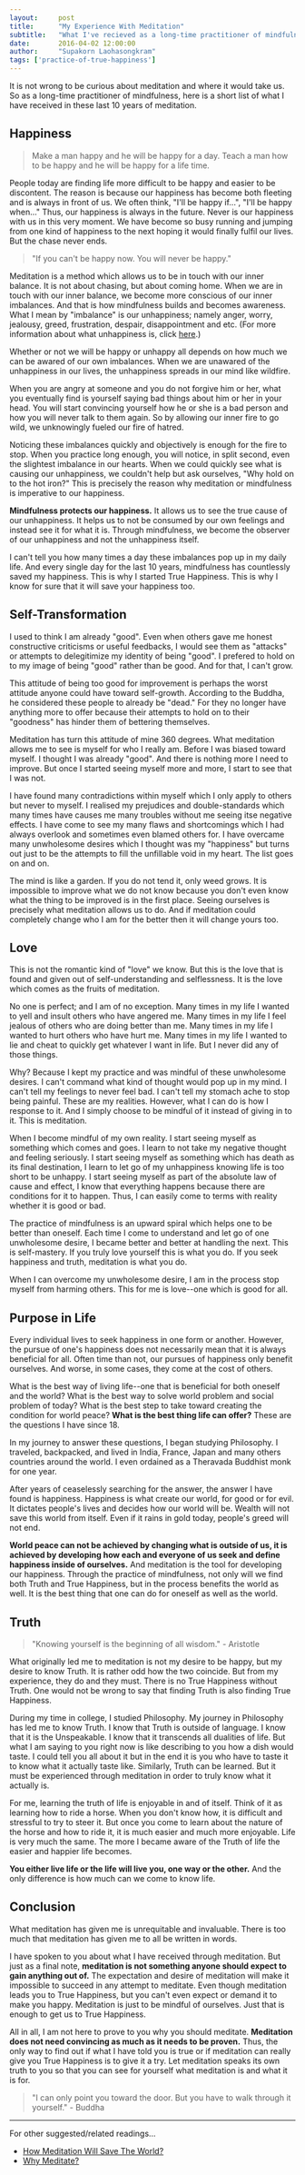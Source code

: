 ```yaml
---
layout:     post
title:      "My Experience With Meditation"
subtitle:   "What I've recieved as a long-time practitioner of mindfulness."
date:       2016-04-02 12:00:00
author:     "Supakorn Laohasongkram"
tags: ['practice-of-true-happiness']
---
```


<p>It is not wrong to be curious about meditation and where it would take us. So as a long-time practitioner of mindfulness, here is a short list of what I have received in these last 10 years of meditation.</p>

<h2>Happiness</h2>

<blockquote>Make a man happy and he will be happy for a day. Teach a man how to be happy and he will be happy for a life time.</blockquote>

People today are finding life more difficult to be happy and easier to be discontent. The reason is because our happiness has become both fleeting and is always in front of us. We often think, "I'll be happy if...", "I'll be happy when..." Thus, our happiness is always in the future. Never is our happiness with us in this very moment. We have become so busy running and jumping from one kind of happiness to the next hoping it would finally fulfil our lives. But the chase never ends. 

<blockquote>"If you can't be happy now. You will never be happy."</blockquote>

Meditation is a method which allows us to be in touch with our inner balance. It is not about chasing, but about coming home. When we are in touch with our inner balance, we become more conscious of our inner imbalances. And that is how mindfulness builds and becomes awareness. What I mean by "imbalance" is our unhappiness; namely anger, worry, jealousy, greed, frustration, despair, disappointment and etc. (For more information about what unhappiness is, click <a href="/principles_of_happiness/what_is_happiness/">here</a>.) 

Whether or not we will be happy or unhappy all depends on how much we can be awared of our own imbalances. When we are unawared of the unhappiness in our lives, the unhappiness spreads in our mind like wildfire. 

When you are angry at someone and you do not forgive him or her, what you eventually find is yourself saying bad things about him or her in your head. You will start convincing yourself how he or she is a bad person and how you will never talk to them again. So by allowing our inner fire to go wild, we unknowingly fueled our fire of hatred.

Noticing these imbalances quickly and objectively is enough for the fire to stop. When you practice long enough, you will notice, in split second, even the slightest imbalance in our hearts. When we could quickly see what is causing our unhappiness, we couldn't help but ask ourselves, "Why hold on to the hot iron?" This is precisely the reason why meditation or mindfulness is imperative to our happiness. 

<strong>Mindfulness protects our happiness.</strong> It allows us to see the true cause of our unhappiness. It helps us to not be consumed by our own feelings and instead see it for what it is. Through mindfulness, we become the observer of our unhappiness and not the unhappiness itself. 

<!-- <blockquote>Hatred can't be stop by hatred. It only stops by compassion. <br>-Buddha</blockquote>
 -->
I can't tell you how many times a day these imbalances pop up in my daily life. And every single day for the last 10 years, mindfulness has countlessly saved my happiness. This is why I started True Happiness. This is why I know for sure that it will save your happiness too.

<h2>Self-Transformation</h2>

I used to think I am already "good". Even when others gave me honest constructive criticisms or useful feedbacks, I would see them as "attacks" or attempts to delegitimize my identity of being "good". I prefered to hold on to my image of being "good" rather than be good. And for that, I can't grow.

This attitude of being too good for improvement is perhaps the worst attitude anyone could have toward self-growth. According to the Buddha, he considered these people to already be "dead." For they no longer have anything more to offer because their attempts to hold on to their "goodness" has hinder them of bettering themselves.

Meditation has turn this attitude of mine 360 degrees. What meditation allows me to see is myself for who I really am. Before I was biased toward myself. I thought I was already "good". And there is nothing more I need to improve. But once I started seeing myself more and more, I start to see that I was not. 

I have found many contradictions within myself which I only apply to others but never to myself. I realised my prejudices and double-standards which many times have causes me many troubles without me seeing itse negative effects. I have come to see my many flaws and shortcomings which I had always overlook and sometimes even blamed others for. I have overcame many unwholesome desires which I thought was my "happiness" but turns out just to be the attempts to fill the unfillable void in my heart. The list goes on and on.

The mind is like a garden. If you do not tend it, only weed grows. It is impossible to improve what we do not know because you don't even know what the thing to be improved is in the first place. Seeing ourselves is precisely what meditation allows us to do. And if meditation could completely change who I am for the better then it will change yours too.

<h2>Love</h2>

This is not the romantic kind of "love" we know. But this is the love that is found and given out of self-understanding and selflessness. It is the love which comes as the fruits of meditation.

No one is perfect; and I am of no exception. Many times in my life I wanted to yell and insult others who have angered me. Many times in my life I feel jealous of others who are doing better than me. Many times in my life I wanted to hurt others who have hurt me. Many times in my life I wanted to lie and cheat to quickly get whatever I want in life. But I never did any of those things. 

Why? Because I kept my practice and was mindful of these unwholesome desires. I can't command what kind of thought would pop up in my mind. I can't tell my feelings to never feel bad. I can't tell my stomach ache to stop being painful. These are my realities. However, what I can do is how I response to it. And I simply choose to be mindful of it instead of giving in to it. This is meditation.

When I become mindful of my own reality. I start seeing myself as something which comes and goes. I learn to not take my negative thought and feeling seriously. I start seeing myself as something which has death as its final destination, I learn to let go of my unhappiness knowing life is too short to be unhappy. I start seeing myself as part of the absolute law of cause and effect, I know that everything happens because there are conditions for it to happen. Thus, I can easily come to terms with reality whether it is good or bad. 

The practice of mindfulness is an upward spiral which helps one to be better than oneself. Each time I come to understand and let go of one unwholesome desire, I became better and better at handling the next. This is self-mastery. If you truly love yourself this is what you do. If you seek happiness and truth, meditation is what you do.

When I can overcome my unwholesome desire, I am in the process stop myself from harming others. This for me is love--one which is good for all.

<h2>Purpose in Life</h2>

Every individual lives to seek happiness in one form or another. However, the pursue of one's happiness does not necessarily mean that it is always beneficial for all. Often time than not, our pursues of happiness only benefit ourselves. And worse, in some cases, they come at the cost of others.

What is the best way of living life--one that is beneficial for both oneself and the world? What is the best way to solve world problem and social problem of today? What is the best step to take toward creating the condition for world peace? <strong>What is the best thing life can offer?</strong> These are the questions I have since 18. 

In my journey to answer these questions, I began studying Philosophy. I traveled, backpacked, and lived in India, France, Japan and many others countries around the world. I even ordained as a Theravada Buddhist monk for one year.

After years of ceaselessly searching for the answer, the answer I have found is happiness. Happiness is what create our world, for good or for evil. It dictates people's lives and decides how our world will be. Wealth will not save this world from itself. Even if it rains in gold today, people's greed will not end. 

<strong>World peace can not be achieved by changing what is outside of us, it is achieved by developing how each and everyone of us seek and define happiness inside of ourselves.</strong> And meditation is the tool for developing our happiness. Through the practice of mindfulness, not only will we find both Truth and True Happiness, but in the process benefits the world as well. It is the best thing that one can do for oneself as well as the world.

<h2>Truth</h2>

<blockquote>"Knowing yourself is the beginning of all wisdom." - Aristotle</blockquote>

What originally led me to meditation is not my desire to be happy, but my desire to know Truth. It is rather odd how the two coincide. But from my experience, they do and they must. There is no True Happiness without Truth. One would not be wrong to say that finding Truth is also finding True Happiness. 

During my time in college, I studied Philosophy. My journey in Philosophy has led me to know Truth. I know that Truth is outside of language. I know that it is the Unspeakable. I know that it transcends all dualities of life. But what I am saying to you right now is like describing to you how a dish would taste. I could tell you all about it but in the end it is you who have to taste it to know what it actually taste like. Similarly, Truth can be learned. But it must be experienced through meditation in order to truly know what it actually is. 

For me, learning the truth of life is enjoyable in and of itself. Think of it as learning how to ride a horse. When you don't know how, it is difficult and stressful to try to steer it. But once you come to learn about the nature of the horse and how to ride it, it is much easier and much more enjoyable. Life is very much the same. The more I became aware of the Truth of life the easier and happier life becomes. 

<strong>You either live life or the life will live you, one way or the other.</strong> And the only difference is how much can  we come to know life.

<h2>Conclusion</h2>

What meditation has given me is unrequitable and invaluable. There is too much that meditation has given me to all be written in words.

I have spoken to you about what I have received through meditation. But just as a final note, <strong>meditation is not something anyone should expect to gain anything out of.</strong> The expectation and desire of meditation will make it impossible to succeed in any attempt to meditate. Even though meditation leads you to True Happiness, but you can't even expect or demand it to make you happy. Meditation is just to be mindful of ourselves. Just that is enough to get us to True Happiness.

All in all, I am not here to prove to you why you should meditate. <strong>Meditation does not need convincing as much as it needs to be proven.</strong> Thus, the only way to find out if what I have told you is true or if meditation can really give you True Happiness is to give it a try. Let meditation speaks its own truth to you so that you can see for yourself what meditation is and what it is for.

<blockquote>"I can only point you toward the door. But you have to walk through it yourself." - Buddha</blockquote>

<hr class="short">

<p>For other suggested/related readings...</p>

<ul>
	<li><a href="/principles_of_happiness/why_true_happiness/">How Meditation Will Save The World?</a></li>
	<li><a href="/2016/03/22/why-meditate/">Why Meditate?</a></li>
</ul>
